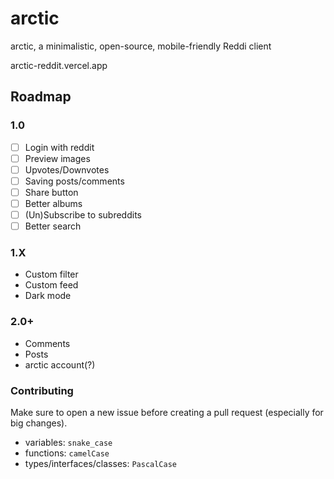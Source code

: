 # arctic

arctic, a minimalistic, open-source, mobile-friendly Reddi client

arctic-reddit.vercel.app

## Roadmap

### 1.0

- [ ] Login with reddit
- [ ] Preview images
- [ ] Upvotes/Downvotes
- [ ] Saving posts/comments
- [ ] Share button
- [ ] Better albums
- [ ] (Un)Subscribe to subreddits
- [ ] Better search

### 1.X

- Custom filter
- Custom feed
- Dark mode

### 2.0+

- Comments
- Posts
- arctic account(?)

### Contributing

Make sure to open a new issue before creating a pull request (especially for big changes).

- variables: `snake_case`
- functions: `camelCase`
- types/interfaces/classes: `PascalCase`
